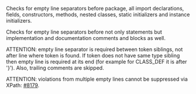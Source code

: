 Checks for empty line separators before package, all import
declarations, fields, constructors, methods, nested classes, static
initializers and instance initializers.

Checks for empty line separators before not only statements but
implementation and documentation comments and blocks as well.

ATTENTION: empty line separator is required between token siblings, not
after line where token is found. If token does not have same type
sibling then empty line is required at its end (for example for
CLASS\_DEF it is after '}'). Also, trailing comments are skipped.

ATTENTION: violations from multiple empty lines cannot be suppressed via
XPath: [\#8179](https://github.com/checkstyle/checkstyle/issues/8179).
